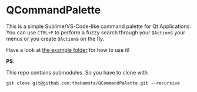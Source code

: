 # QCommandPalette

This is a simple Sublime/VS-Code-like command palette for Qt Applications.
You can use `CTRL+P` to perform a fuzzy search through your `QAction`s your menus or you create `QAction`s on the fly.

Have a look at [the example folder](example) for how to use it!

**PS**:

This repo contains submodules. So you have to clone with

```
git clone git@github.com:theHamsta/QCommandPalette.git --recursive
```
